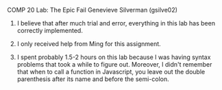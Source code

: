 COMP 20 Lab: The Epic Fail
Genevieve Silverman (gsilve02)

1. I believe that after much trial and error, everything in this
   lab has been correctly implemented.

2. I only received help from Ming for this assignment.

3. I spent probably 1.5-2 hours on this lab because I was having 
   syntax problems that took a while to figure out. Moreover,
   I didn't remember that when to call a function in Javascript, you
   leave out the double parenthesis after its name and before the 
   semi-colon.
